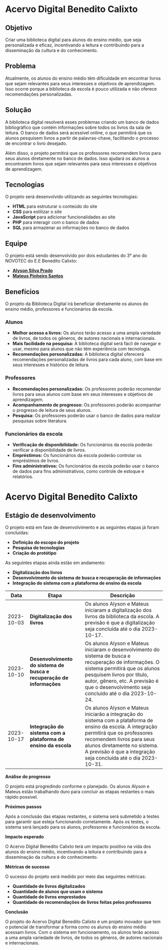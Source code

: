  # **Acervo Digital Benedito Calixto**


## **Objetivo**

Criar uma biblioteca digital para alunos do ensino médio, que seja personalizada e eficaz, incentivando a leitura e contribuindo para a disseminação da cultura e do conhecimento.

## **Problema**

Atualmente, os alunos do ensino médio têm dificuldade em encontrar livros que sejam relevantes para seus interesses e objetivos de aprendizagem. Isso ocorre porque a biblioteca da escola é pouco utilizada e não oferece recomendações personalizadas.

## **Solução**

A biblioteca digital resolverá esses problemas criando um banco de dados bibliográfico que contém informações sobre todos os livros da sala de leitura. O banco de dados será acessível online, o que permitirá que os alunos pesquisem livros a partir de palavras-chave, facilitando o processo de encontrar o livro desejado.

Além disso, o projeto permitirá que os professores recomendem livros para seus alunos diretamente no banco de dados. Isso ajudará os alunos a encontrarem livros que sejam relevantes para seus interesses e objetivos de aprendizagem.

## **Tecnologias**

O projeto será desenvolvido utilizando as seguintes tecnologias:

* **HTML** para estruturar o conteúdo do site
* **CSS** para estilizar o site
* **JavaScript** para adicionar funcionalidades ao site
* **PHP** para interagir com o banco de dados
* **SQL** para armazenar as informações no banco de dados

## **Equipe**

O projeto está sendo desenvolvido por dois estudantes do 3° ano do NOVOTEC do E.E Benedito Calixto:

* **[Alyson Silva Prado](https://github.com/alysonsilvaprado)**
* **[Mateus Pinheiro Santos](https://github.com/mateuspinheirosantos)**

## **Benefícios**

O projeto da Biblioteca Digital irá beneficiar diretamente os alunos do ensino médio, professores e funcionários da escola.

### **Alunos**

* **Melhor acesso a livros:** Os alunos terão acesso a uma ampla variedade de livros, de todos os gêneros, de autores nacionais e internacionais.
* **Mais facilidade na pesquisa:** A biblioteca digital será fácil de navegar e usar, mesmo para alunos que não têm experiência com tecnologia.
* **Recomendações personalizadas:** A biblioteca digital oferecerá recomendações personalizadas de livros para cada aluno, com base em seus interesses e histórico de leitura.

### **Professores**

* **Recomendações personalizadas:** Os professores poderão recomendar livros para seus alunos com base em seus interesses e objetivos de aprendizagem.
* **Acompanhamento de progresso:** Os professores poderão acompanhar o progresso de leitura de seus alunos.
* **Pesquisa:** Os professores poderão usar o banco de dados para realizar pesquisas sobre literatura.

### **Funcionários da escola**

* **Verificação de disponibilidade:** Os funcionários da escola poderão verificar a disponibilidade de livros.
* **Empréstimos:** Os funcionários da escola poderão controlar os empréstimos de livros.
* **Fins administrativos:**  Os funcionários da escola poderão usar o banco de dados para fins administrativos, como controle de estoque e relatórios.

# **Acervo Digital Benedito Calixto**

## **Estágio de desenvolvimento**

O projeto está em fase de desenvolvimento e as seguintes etapas já foram concluídas:

* **Definição do escopo do projeto**
* **Pesquisa de tecnologias**
* **Criação do protótipo**

As seguintes etapas ainda estão em andamento:

* **Digitalização dos livros**
* **Desenvolvimento do sistema de busca e recuperação de informações**
* **Integração do sistema com a plataforma de ensino da escola**

 Data | Etapa | Descrição 
---|---|---|
| 2023-10-03 | **Digitalização dos livros** | Os alunos Alyson e Mateus iniciaram a digitalização dos livros da biblioteca da escola. A previsão é que a digitalização seja concluída até o dia 2023-10-17. |
| 2023-10-10 | **Desenvolvimento do sistema de busca e recuperação de informações** | Os alunos Alyson e Mateus iniciaram o desenvolvimento do sistema de busca e recuperação de informações. O sistema permitirá que os alunos pesquisem livros por título, autor, gênero, etc. A previsão é que o desenvolvimento seja concluído até o dia 2023-10-24. |
| 2023-10-17 | **Integração do sistema com a plataforma de ensino da escola** | Os alunos Alyson e Mateus iniciarão a integração do sistema com a plataforma de ensino da escola. A integração permitirá que os professores recomendem livros para seus alunos diretamente no sistema. A previsão é que a integração seja concluída até o dia 2023-10-31. |

**Análise do progresso**

O projeto está progredindo conforme o planejado. Os alunos Alyson e Mateus estão trabalhando duro para concluir as etapas restantes o mais rápido possível.

**Próximos passos**

Após a conclusão das etapas restantes, o sistema será submetido a testes para garantir que esteja funcionando corretamente. Após os testes, o sistema será lançado para os alunos, professores e funcionários da escola.

**Impacto esperado**

O Acervo Digital Benedito Calixto terá um impacto positivo na vida dos alunos do ensino médio, incentivando a leitura e contribuindo para a disseminação da cultura e do conhecimento.

**Métricas de sucesso**

O sucesso do projeto será medido por meio das seguintes métricas:

* **Quantidade de livros digitalizados**
* **Quantidade de alunos que usam o sistema**
* **Quantidade de livros emprestados**
* **Quantidade de recomendações de livros feitas pelos professores**

**Conclusão**

O projeto do Acervo Digital Benedito Calixto é um projeto inovador que tem o potencial de transformar a forma como os alunos do ensino médio acessam livros. Com o sistema em funcionamento, os alunos terão acesso a uma ampla variedade de livros, de todos os gêneros, de autores nacionais e internacionais.

